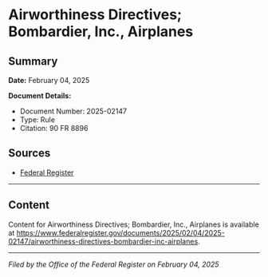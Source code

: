 # Airworthiness Directives; Bombardier, Inc., Airplanes

## Summary

**Date:** February 04, 2025

**Document Details:**
- Document Number: 2025-02147
- Type: Rule
- Citation: 90 FR 8896

## Sources
- [Federal Register](https://www.federalregister.gov/documents/2025/02/04/2025-02147/airworthiness-directives-bombardier-inc-airplanes)

---

## Content

Content for Airworthiness Directives; Bombardier, Inc., Airplanes is available at https://www.federalregister.gov/documents/2025/02/04/2025-02147/airworthiness-directives-bombardier-inc-airplanes.

---

*Filed by the Office of the Federal Register on February 04, 2025*
